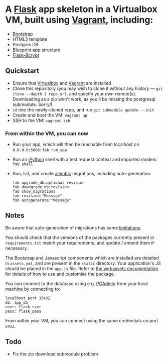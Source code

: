 # A [Flask](http://flask.pocoo.org) app skeleton in a Virtualbox VM, built using [Vagrant](http://vagrantup.com), including:

- [Bootstrap](http://twitter.github.com/bootstrap/)
- HTML5 template
- Postgres DB
- [Blueprint](http://flask.pocoo.org/docs/blueprints/) app structure
- [Flask-Bcrypt](http://packages.python.org/Flask-Bcrypt/)

## Quickstart
- Ensure that [Virtualbox](https://www.virtualbox.org/wiki/Downloads) and [Vagrant](http://downloads.vagrantup.com/) are installed
- Clone this repository (you may wish to clone it without any history — `git clone --depth 1 repo_url`, and specify your own remote(s). Downloading as a zip won't work, as you'll be missing the postgresql submodule. Sorry!)
- `cd` into the newly-cloned repo, and run `git submodule update --init`
- Create and boot the VM: `vagrant up`
- SSH to the VM: `vagrant ssh`

### From within the VM, you can now  

- Run your app, which will then be reachable from localhost on `0.0.0.0:5000`: `fab run_app`
- Run an [iPython](http://ipython.org) shell with a test request context and imported models: `fab shell`
- Run, list, and create [alembic](http://alembic.readthedocs.org/en/latest/) migrations, including auto-generation:

    `fab upgrade_db:optional revision`  
    `fab downgrade_db:revision`  
    `fab show_migrations`  
    `fab revision:"Message"`  
    `fab autogenerate:"Message"`

## Notes

Be aware that auto-generation of migrations has some [limitations](https://alembic.readthedocs.org/en/latest/tutorial.html#auto-generating-migrations).

You should check that the versions of the packages currently present in `requirements.txt` match your requirements, and update / amend them if necessary.

The Bootstrap and Javascript components which are installed are detailed in `assets.yml`, and are present in the `static` directory. Your application's JS should be placed in the `app.js` file. Refer to [the webassets documentation](http://webassets.readthedocs.org/en/latest/) for details of how to use and customise the package.

You can connect to the database using e.g. [PGAdmin](http://www.pgadmin.org) from your local machine by connecting to:

    localhost port 15432
    db: app_db
    user: flask_user
    pass: flask_pass

From within your VM, you can connect using the same credentials on port `5432`.

## Todo
- Fix the zip download submodule problem  
